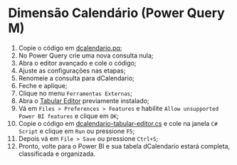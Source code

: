 # Dimensão Calendário (Power Query M)

1. Copie o código em [dcalendario.pq](dcalendario.pq);
2. No Power Query crie uma nova consulta nula;
3. Abra o editor avançado e cole o código;
4. Ajuste as configurações nas etapas;
5. Renomeie a consulta para dCalendario;
6. Feche e aplique;
7. Clique no menu `Ferramentas Externas`;
8. Abra o [Tabular Editor](https://www.sqlbi.com/tools/tabular-editor) previamente instalado;
9. Vá em `Files > Preferences > Features` e habilite `Allow unsupported Power BI features` e clique em `OK`;
10. Copie o código em [dcalendario-tabular-editor.cs](dcalendario-tabular-editor.cs) e cole na janela `C# Script` e clique em `Run` ou pressione `F5`;
11. Depois vá em `File > Save` ou pressione `Ctrl+S`;
12. Pronto, volte para o Power BI e sua tabela dCalendario estará completa, classificada e organizada.
